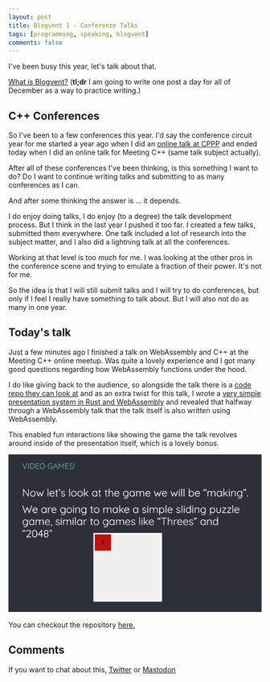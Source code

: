 ```yaml
---
layout: post
title: Blogvent 1 - Conference Talks
tags: [programming, speaking, blogvent]
comments: false
---
```


I've been busy this year, let's talk about that.

[What is Blogvent?](/2022-11-27-blogvent-calendar/) (**tl;dr** I am going to write one post a day for all of December as a way to practice writing.)

## C++ Conferences

So I've been to a few conferences this year. I'd say the conference circuit year for me started a year ago when I did an [online talk at CPPP](https://www.youtube.com/watch?v=Su9SfiGySFQ) and ended today when I did an online talk for Meeting C++ (same talk subject actually).

After all of these conferences I've been thinking, is this something I want to do? Do I want to continue writing talks and submitting to as many conferences as I can.

And after some thinking the answer is ... it depends.

I do enjoy doing talks, I do enjoy (to a degree) the talk development process. But I think in the last year I pushed it too far. I created a few talks, submitted them everywhere. One talk included a lot of research into the subject matter, and I also did a lightning talk at all the conferences.

Working at that level is too much for me. I was looking at the other pros in the conference scene and trying to emulate a fraction of their power. It's not for me.

So the idea is that I will still submit talks and I will try to do conferences, but only if I feel I really have something to talk about. But I will also not do as many in one year.

## Today's talk

Just a few minutes ago I finished a talk on WebAssembly and C++ at the Meeting C++ online meetup. Was quite a lovely experience and I got many good questions regarding how WebAssembly functions under the hood.

I do like giving back to the audience, so alongside the talk there is a [code repo they can look at](https://github.com/olafurw/talk-accu-webassembly) and as an extra twist for this talk, I wrote a [very simple presentation system in Rust and WebAssembly](https://github.com/olafurw/webassembly-presentation) and revealed that halfway through a WebAssembly talk that the talk itself is also written using WebAssembly.

This enabled fun interactions like showing the game the talk revolves around inside of the presentation itself, which is a lovely bonus.

![presentation](/img/2048-talk.png "image of a presentation slide, talking about showing the game we will be making and then there is a white square with a red box inside, similar to the game of 2048, this is then playable during the presentation.")

You can checkout the repository [here.](https://github.com/olafurw/webassembly-presentation)

## Comments

If you want to chat about this, [Twitter](https://twitter.com/olafurw/status/1598432332809396224) or [Mastodon](https://mastodon.social/@olafurw/109440594342502155)